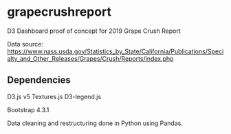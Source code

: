 # grapecrushreport
D3 Dashboard proof of concept for 2019 Grape Crush Report 

Data source: https://www.nass.usda.gov/Statistics_by_State/California/Publications/Specialty_and_Other_Releases/Grapes/Crush/Reports/index.php

## Dependencies
D3.js v5
Textures.js
D3-legend.js

Bootstrap 4.3.1

Data cleaning and restructuring done in Python using Pandas.